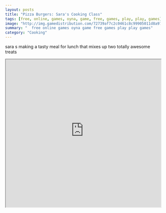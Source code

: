 ```yaml
---
layout: posts
title: "Pizza Burgers: Sara's Cooking Class"
tags: [free, online, games, oyna, game, free, games, play, play, games]
image: "http://img.gamedistribution.com/72739af7c2c0461c8c99905011d8a97c.jpg"
summary: "  free online games oyna game free games play play games"
category: "Cooking"
---
```


sara s making a tasty meal for lunch that mixes up two totally awesome treats

<iframe width="100%" height="480px;" src="http://flash.gamedistribution.com?game=72739af7c2c0461c8c99905011d8a97c"></iframe>